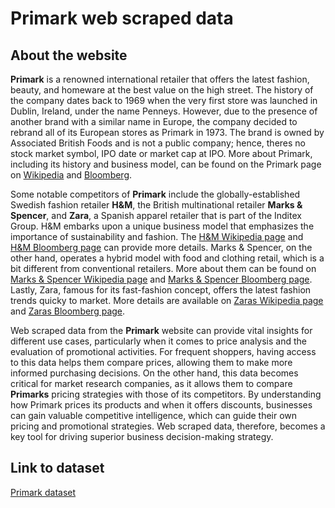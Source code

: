 # Primark web scraped data 

## About the website

**Primark** is a renowned international retailer that offers the latest fashion, beauty, and homeware at the best value on the high street. The history of the company dates back to 1969 when the very first store was launched in Dublin, Ireland, under the name Penneys. However, due to the presence of another brand with a similar name in Europe, the company decided to rebrand all of its European stores as Primark in 1973. The brand is owned by Associated British Foods and is not a public company; hence, theres no stock market symbol, IPO date or market cap at IPO. More about Primark, including its history and business model, can be found on the Primark page on [Wikipedia](https://en.wikipedia.org/wiki/Primark) and [Bloomberg](https://www.bloomberg.com/profile/company/853681Z:LN).

Some notable competitors of **Primark** include the globally-established Swedish fashion retailer **H&M**, the British multinational retailer **Marks & Spencer**, and **Zara**, a Spanish apparel retailer that is part of the Inditex Group. H&M embarks upon a unique business model that emphasizes the importance of sustainability and fashion. The [H&M Wikipedia page](https://en.wikipedia.org/wiki/H%26M) and [H&M Bloomberg page](https://www.bloomberg.com/quote/HMB:SS) can provide more details. Marks & Spencer, on the other hand, operates a hybrid model with food and clothing retail, which is a bit different from conventional retailers. More about them can be found on [Marks & Spencer Wikipedia page](https://en.wikipedia.org/wiki/Marks_%26_Spencer) and [Marks & Spencer Bloomberg page](https://www.bloomberg.com/quote/MKS:LN). Lastly, Zara, famous for its fast-fashion concept, offers the latest fashion trends quicky to market. More details are available on [Zaras Wikipedia page](https://en.wikipedia.org/wiki/Zara_(retailer)) and [Zaras Bloomberg page](https://www.bloomberg.com/quote/ITX:SM).

Web scraped data from the **Primark** website can provide vital insights for different use cases, particularly when it comes to price analysis and the evaluation of promotional activities. For frequent shoppers, having access to this data helps them compare prices, allowing them to make more informed purchasing decisions. On the other hand, this data becomes critical for market research companies, as it allows them to compare **Primarks** pricing strategies with those of its competitors. By understanding how Primark prices its products and when it offers discounts, businesses can gain valuable competitive intelligence, which can guide their own pricing and promotional strategies. Web scraped data, therefore, becomes a key tool for driving superior business decision-making strategy.


## Link to **dataset**

[Primark dataset](https://www.databoutique.com/buy-data-list-subset/Primark%20web%20scraped%20data/r/recUtMSMAtjYQNPvl)
